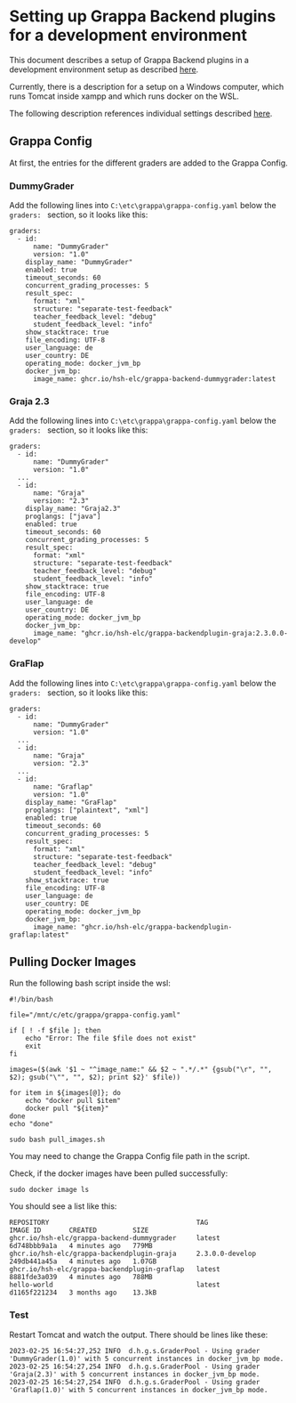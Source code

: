 # Setting up Grappa Backend plugins for a development environment

This document describes a setup of Grappa Backend plugins in a development environment setup as
described [here](1_setting_up.md).

Currently, there is a description for a setup on a Windows computer, which runs Tomcat inside xampp and which runs
docker on the WSL.

The following description references individual settings described [here](1_setting_up.md#Individual-data).

## Grappa Config 
At first, the entries for the different graders are added to the Grappa Config.

### DummyGrader
Add the following lines into ```C:\etc\grappa\grappa-config.yaml``` below the ```graders: ``` section, so it looks like this: 
```
graders:
  - id:
      name: "DummyGrader"
      version: "1.0"
    display_name: "DummyGrader"
    enabled: true  
    timeout_seconds: 60
    concurrent_grading_processes: 5
    result_spec:
      format: "xml"
      structure: "separate-test-feedback" 
      teacher_feedback_level: "debug"
      student_feedback_level: "info"
    show_stacktrace: true
    file_encoding: UTF-8
    user_language: de
    user_country: DE
    operating_mode: docker_jvm_bp
    docker_jvm_bp:        
      image_name: ghcr.io/hsh-elc/grappa-backend-dummygrader:latest
```

### Graja 2.3
Add the following lines into ```C:\etc\grappa\grappa-config.yaml``` below the ```graders: ``` section, so it looks like this:
```
graders:
  - id: 
      name: "DummyGrader"
      version: "1.0"
  ...
  - id:
      name: "Graja"
      version: "2.3"
    display_name: "Graja2.3"
    proglangs: ["java"]
    enabled: true 
    timeout_seconds: 60
    concurrent_grading_processes: 5
    result_spec:
      format: "xml"
      structure: "separate-test-feedback"
      teacher_feedback_level: "debug"
      student_feedback_level: "info"
    show_stacktrace: true
    file_encoding: UTF-8
    user_language: de
    user_country: DE
    operating_mode: docker_jvm_bp
    docker_jvm_bp:        
      image_name: "ghcr.io/hsh-elc/grappa-backendplugin-graja:2.3.0.0-develop" 
```

### GraFlap
Add the following lines into ```C:\etc\grappa\grappa-config.yaml``` below the ```graders: ``` section, so it looks like this:
```
graders:
  - id: 
      name: "DummyGrader"
      version: "1.0"
  ...
  - id: 
      name: "Graja"
      version: "2.3"
  ...
  - id:
      name: "Graflap"
      version: "1.0"
    display_name: "GraFlap"
    proglangs: ["plaintext", "xml"]
    enabled: true
    timeout_seconds: 60
    concurrent_grading_processes: 5
    result_spec:
      format: "xml"
      structure: "separate-test-feedback"
      teacher_feedback_level: "debug"
      student_feedback_level: "info"
    show_stacktrace: true
    file_encoding: UTF-8
    user_language: de
    user_country: DE
    operating_mode: docker_jvm_bp
    docker_jvm_bp:        
      image_name: "ghcr.io/hsh-elc/grappa-backendplugin-graflap:latest"
```

## Pulling Docker Images
Run the following bash script inside the wsl:
```
#!/bin/bash

file="/mnt/c/etc/grappa/grappa-config.yaml"

if [ ! -f $file ]; then
	echo "Error: The file $file does not exist"
	exit
fi

images=($(awk '$1 ~ "^image_name:" && $2 ~ ".*/.*" {gsub("\r", "", $2); gsub("\"", "", $2); print $2}' $file))

for item in ${images[@]}; do
	echo "docker pull $item"
	docker pull "${item}"
done
echo "done"
```
```
sudo bash pull_images.sh
```

You may need to change the Grappa Config file path in the script.

Check, if the docker images have been pulled successfully:

```
sudo docker image ls
```

You should see a list like this:

```
REPOSITORY                                     TAG                IMAGE ID       CREATED         SIZE
ghcr.io/hsh-elc/grappa-backend-dummygrader     latest             6d748bbb9a1a   4 minutes ago   779MB
ghcr.io/hsh-elc/grappa-backendplugin-graja     2.3.0.0-develop    249db441a45a   4 minutes ago   1.07GB
ghcr.io/hsh-elc/grappa-backendplugin-graflap   latest             8881fde3a039   4 minutes ago   788MB
hello-world                                    latest             d1165f221234   3 months ago    13.3kB
```

### Test

Restart Tomcat and watch the output. There should be lines like these:

```
2023-02-25 16:54:27,252 INFO  d.h.g.s.GraderPool - Using grader 'DummyGrader(1.0)' with 5 concurrent instances in docker_jvm_bp mode.
2023-02-25 16:54:27,254 INFO  d.h.g.s.GraderPool - Using grader 'Graja(2.3)' with 5 concurrent instances in docker_jvm_bp mode.
2023-02-25 16:54:27,254 INFO  d.h.g.s.GraderPool - Using grader 'Graflap(1.0)' with 5 concurrent instances in docker_jvm_bp mode.
```


